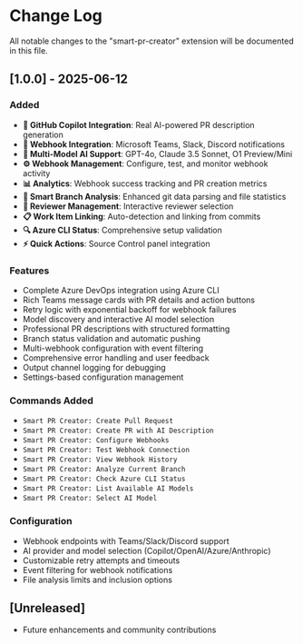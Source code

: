 # Change Log

All notable changes to the "smart-pr-creator" extension will be documented in this file.

## [1.0.0] - 2025-06-12

### Added
- **🤖 GitHub Copilot Integration**: Real AI-powered PR description generation
- **🔗 Webhook Integration**: Microsoft Teams, Slack, Discord notifications
- **📝 Multi-Model AI Support**: GPT-4o, Claude 3.5 Sonnet, O1 Preview/Mini
- **⚙️ Webhook Management**: Configure, test, and monitor webhook activity
- **📊 Analytics**: Webhook success tracking and PR creation metrics
- **🎯 Smart Branch Analysis**: Enhanced git data parsing and file statistics
- **👥 Reviewer Management**: Interactive reviewer selection
- **📋 Work Item Linking**: Auto-detection and linking from commits
- **🔍 Azure CLI Status**: Comprehensive setup validation
- **⚡ Quick Actions**: Source Control panel integration

### Features
- Complete Azure DevOps integration using Azure CLI
- Rich Teams message cards with PR details and action buttons
- Retry logic with exponential backoff for webhook failures
- Model discovery and interactive AI model selection
- Professional PR descriptions with structured formatting
- Branch status validation and automatic pushing
- Multi-webhook configuration with event filtering
- Comprehensive error handling and user feedback
- Output channel logging for debugging
- Settings-based configuration management

### Commands Added
- `Smart PR Creator: Create Pull Request`
- `Smart PR Creator: Create PR with AI Description`
- `Smart PR Creator: Configure Webhooks`
- `Smart PR Creator: Test Webhook Connection`
- `Smart PR Creator: View Webhook History`
- `Smart PR Creator: Analyze Current Branch`
- `Smart PR Creator: Check Azure CLI Status`
- `Smart PR Creator: List Available AI Models`
- `Smart PR Creator: Select AI Model`

### Configuration
- Webhook endpoints with Teams/Slack/Discord support
- AI provider and model selection (Copilot/OpenAI/Azure/Anthropic)
- Customizable retry attempts and timeouts
- Event filtering for webhook notifications
- File analysis limits and inclusion options

## [Unreleased]
- Future enhancements and community contributions